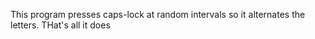 This program presses caps-lock at random intervals so it alternates the letters. THat's all it does
